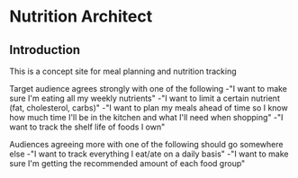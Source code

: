 Nutrition Architect
=======================

Introduction
------------
This is a concept site for meal planning and nutrition tracking

Target audience agrees strongly with one of the following
-"I want to make sure I'm eating all my weekly nutrients" 
-"I want to limit a certain nutrient (fat, cholesterol, carbs)" 
-"I want to plan my meals ahead of time so I know how much time I'll be in the kitchen and what I'll need when shopping" 
-"I want to track the shelf life of foods I own" 

Audiences agreeing more with one of the following should go somewhere else
-"I want to track everything I eat/ate on a daily basis"
-"I want to make sure I'm getting the recommended amount of each food group"
